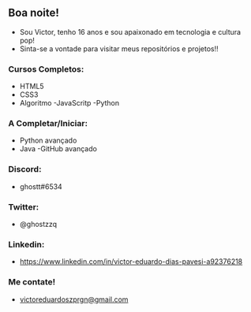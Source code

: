  <h2>Boa noite!</h2>


- Sou Victor, tenho 16 anos e sou apaixonado em tecnologia e cultura pop!
- Sinta-se a vontade para visitar meus repositórios e projetos!!


<h3> Cursos Completos:</h3>

- HTML5 
- CSS3 
- Algoritmo
-JavaScritp
-Python 

<h3>A Completar/Iniciar:</h3>

- Python avançado
- Java
-GitHub avançado


 <h3>Discord:</h3>
 
- ghostt#6534

 <h3>Twitter:</h3>
 
 - @ghostzzq

<h3>Linkedin:</h3>

- https://www.linkedin.com/in/victor-eduardo-dias-pavesi-a92376218
 
 
 <h3>Me contate! </h3>
 
 - victoreduardoszprgn@gmail.com

<!---
ghosttzz/ghosttzz is a ✨ special ✨ repository because its `README.md` (this file) appears on your GitHub profile.
You can click the Preview link to take a look at your changes.
--->
